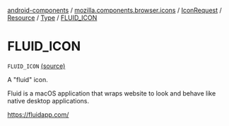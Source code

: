 [android-components](../../../../index.md) / [mozilla.components.browser.icons](../../../index.md) / [IconRequest](../../index.md) / [Resource](../index.md) / [Type](index.md) / [FLUID_ICON](./-f-l-u-i-d_-i-c-o-n.md)

# FLUID_ICON

`FLUID_ICON` [(source)](https://github.com/mozilla-mobile/android-components/blob/master/components/browser/icons/src/main/java/mozilla/components/browser/icons/IconRequest.kt#L78)

A "fluid" icon.

Fluid is a macOS application that wraps website to look and behave like native desktop
applications.

https://fluidapp.com/

